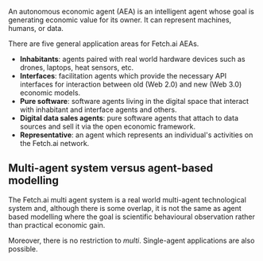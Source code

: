 An autonomous economic agent (AEA) is an intelligent agent whose goal is generating economic value for its owner. It can represent machines, humans, or data. 

There are five general application areas for Fetch.ai AEAs.

* **Inhabitants**: agents paired with real world hardware devices such as drones, laptops, heat sensors, etc.
* **Interfaces**: facilitation agents which provide the necessary API interfaces for interaction between old (Web 2.0) and new (Web 3.0) economic models.
* **Pure software**: software agents living in the digital space that interact with inhabitant and interface agents and others.
* **Digital data sales agents**: pure software agents that attach to data sources and sell it via the open economic framework.
* **Representative**: an agent which represents an individual's activities on the Fetch.ai network.

## Multi-agent system versus agent-based modelling

The Fetch.ai multi agent system is a real world multi-agent technological system and, although there is some overlap, it is not the same as agent based modelling where the goal is scientific behavioural observation rather than practical economic gain.

Moreover, there is no restriction to *multi*. Single-agent applications are also possible.




<br />